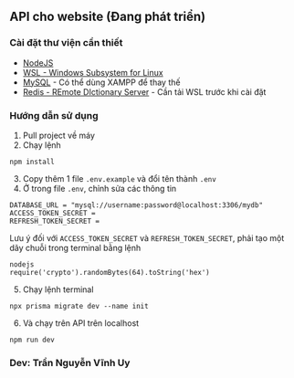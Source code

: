 ## API cho website (Đang phát triển)
### Cài đặt thư viện cần thiết 
- [NodeJS](https://nodejs.org/)
- [WSL - Windows Subsystem for Linux](https://learn.microsoft.com/en-us/windows/wsl/install)
- [MySQL](https://dev.mysql.com/downloads/mysql/) - Có thể dùng XAMPP để thay thế
- [Redis - REmote DIctionary Server](https://redis.io/docs/install/install-redis/install-redis-on-windows/) - Cần tải WSL trước khi cài đặt
### Hướng dẫn sử dụng
1. Pull project về máy
2. Chạy lệnh
```
npm install
```
3. Copy thêm 1 file `.env.example` và đổi tên thành `.env`
4. Ở trong file `.env`, chỉnh sửa các thông tin
```
DATABASE_URL = "mysql://username:password@localhost:3306/mydb"
ACCESS_TOKEN_SECRET =
REFRESH_TOKEN_SECRET = 
```
Lưu ý đối với `ACCESS_TOKEN_SECRET` và `REFRESH_TOKEN_SECRET`, phải tạo một dãy chuỗi trong terminal bằng lệnh
```
nodejs
require('crypto').randomBytes(64).toString('hex')
```
5. Chạy lệnh terminal
```
npx prisma migrate dev --name init
```
6. Và chạy trên API trên localhost
```
npm run dev
```
### Dev: Trần Nguyễn Vĩnh Uy
